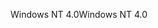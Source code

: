 <span data-ttu-id="58b64-101">Windows NT 4.0</span><span class="sxs-lookup"><span data-stu-id="58b64-101">Windows NT 4.0</span></span>
